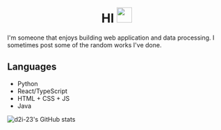<div align="center">
 <h1> HI <img src="https://media.giphy.com/media/hvRJCLFzcasrR4ia7z/giphy.gif" width="35px">
 </h1> 
 </div>


I'm someone that enjoys building web application and data processing. I sometimes post some of the random works I've done. 

## Languages

- Python
- React/TypeScript
- HTML + CSS + JS
- Java



 ![d2i-23's GitHub stats](https://github-readme-stats.vercel.app/api?username=d2i-23&show_icons=true&theme=radical)



<!--
**d2i-23/d2i-23** is a ✨ _special_ ✨ repository because its `README.md` (this file) appears on your GitHub profile.

Here are some ideas to get you started:

- 🔭 I’m currently working on ...
- 🌱 I’m currently learning ...
- 👯 I’m looking to collaborate on ...
- 🤔 I’m looking for help with ...
- 💬 Ask me about ...
- 📫 How to reach me: ...
- 😄 Pronouns: ...
- ⚡ Fun fact: ...
-->
